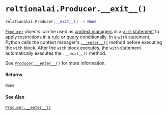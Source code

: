 # `reltionalai.Producer.__exit__()`

```python
relationalai.Producer.__exit__() -> None
```

[`Producer`](./README.md) objects can be used as [context managers](https://docs.python.org/3/glossary.html#term-context-manager)
in a [`with` statement](https://docs.python.org/3/reference/compound_stmts.html#with)
to apply restrictions in a [rule](../Model/rule.md) or [query](../Model/query.md) conditionally.
In a `with` statement, Python calls the context manager's [`.__enter__()`](./__enter__.md)
method before executing the `with` block.
After the `with` block executes, the `with` statement automatically executes the `.__exit__()` method.

See [`Producer.__enter__()`](./__enter__.md) for more information.

#### Returns

`None`

#### See Also

[`Producer.__enter__()`](./__enter__.md)
